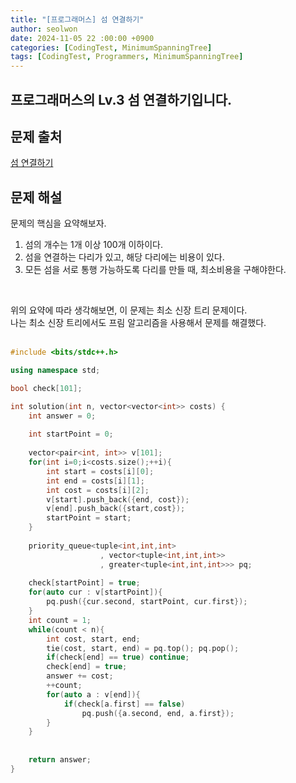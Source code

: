 ```yaml
---
title: "[프로그래머스] 섬 연결하기"
author: seolwon
date: 2024-11-05 22 :00:00 +0900
categories: [CodingTest, MinimumSpanningTree]
tags: [CodingTest, Programmers, MinimumSpanningTree]
---
```


## 프로그래머스의 Lv.3 섬 연결하기입니다.

## 문제 출처
[섬 연결하기](https://school.programmers.co.kr/learn/courses/30/lessons/42861)

## 문제 해설
문제의 핵심을 요약해보자.
1. 섬의 개수는 1개 이상 100개 이하이다.
2. 섬을 연결하는 다리가 있고, 해당 다리에는 비용이 있다.
3. 모든 섬을 서로 통행 가능하도록 다리를 만들 때, 최소비용을 구해야한다.
<br>

위의 요약에 따라 생각해보면, 이 문제는 최소 신장 트리 문제이다.
<br>나는 최소 신장 트리에서도 프림 알고리즘을 사용해서 문제를 해결했다.
<br><br>

```cpp
#include <bits/stdc++.h>

using namespace std;

bool check[101];

int solution(int n, vector<vector<int>> costs) {
    int answer = 0;
    
    int startPoint = 0;
    
    vector<pair<int, int>> v[101];
    for(int i=0;i<costs.size();++i){
        int start = costs[i][0];
        int end = costs[i][1];
        int cost = costs[i][2];
        v[start].push_back({end, cost});
        v[end].push_back({start,cost});
        startPoint = start;
    }
    
    priority_queue<tuple<int,int,int>
                    , vector<tuple<int,int,int>>
                    , greater<tuple<int,int,int>>> pq;    
    
    check[startPoint] = true;
    for(auto cur : v[startPoint]){
        pq.push({cur.second, startPoint, cur.first});
    }
    int count = 1;
    while(count < n){
        int cost, start, end;
        tie(cost, start, end) = pq.top(); pq.pop();
        if(check[end] == true) continue;
        check[end] = true;
        answer += cost;
        ++count;
        for(auto a : v[end]){
            if(check[a.first] == false)
                pq.push({a.second, end, a.first});
        }
    }
    
    
    return answer;
}
```